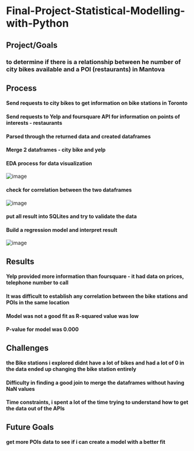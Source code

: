 # Final-Project-Statistical-Modelling-with-Python

## Project/Goals
### to determine if there is a relationship between he number of city bikes available and a POI (restaurants) in Mantova 
## Process
#### Send requests to city bikes to get information on bike stations in Toronto
#### Send requests to Yelp and foursquare API for information on points of interests - restaurants
#### Parsed through the returned data and created dataframes
#### Merge 2 dataframes - city bike and yelp
#### EDA process for data visualization 
![image](https://github.com/Ceeyhub/Statistical-Modelling-Project/assets/134983985/577cea36-ed1b-4cc7-aa61-e1572c0fb895)

#### check for correlation between the two dataframes
![image](https://github.com/Ceeyhub/Statistical-Modelling-Project/assets/134983985/3b9068ea-1b0c-4a6b-8256-7578acb26f73)

#### put all result into SQLites and try to validate the data
#### Build a regression model and interpret result
![image](https://github.com/Ceeyhub/Statistical-Modelling-Project/assets/134983985/32088b64-1f4e-4e8b-8379-0ddc85c9a30e)


## Results
#### Yelp provided more information than foursquare - it had data on prices, telephone number to call
#### It was difficult to establish any correlation between the bike stations and POIs in the same location
#### Model was not a good fit as R-squared value was low 
#### P-value for model was 0.000

## Challenges 
#### the Bike stations i explored didnt have a lot of bikes and had a lot of 0 in the data ended up changing the bike station entirely
#### Difficulty in finding a good join to merge the dataframes without having NaN values
#### Time constraints, i spent a lot of the time trying to understand how to get the data out of the APIs

## Future Goals
#### get more POIs data to see if i can create a model with a better fit
#### 


